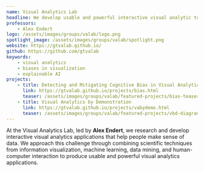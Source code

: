 ```yaml
---
name: Visual Analytics Lab
headline: We develop usable and powerful interactive visual analytic tools that help people make sense of data.
professors: 
    - Alex Endert
logo: /assets/images/groups/valab/logo.png
spotlight_image: /assets/images/groups/valab/spotlight.png
website: https://gtvalab.github.io/
github: https://github.com/gtvalab
keywords:
    - visual analytics
    - biases in visualization
    - explainable AI
projects:
    - title: Detecting and Mitigating Cognitive Bias in Visual Analytics
      link: https://gtvalab.github.io/projects/bias.html
      teaser: /assets/images/groups/valab/featured-projects/bias-teaser.png
    - title: Visual Analytics by Demonstration
      link: https://gtvalab.github.io/projects/vabydemo.html
      teaser: /assets/images/groups/valab/featured-projects/vbd-diagram.png
---
```

At the Visual Analytics Lab, led by <b>Alex Endert</b>, we research and develop interactive visual analytics applications that help people make sense of data. We approach this challenge through combining scientific techniques from information visualization, machine learning, data mining, and human-computer interaction to produce usable and powerful visual analytics applications.
